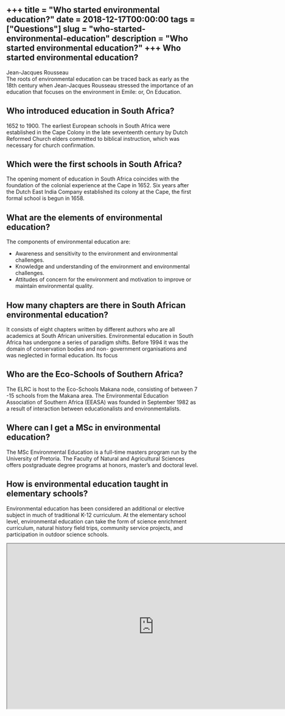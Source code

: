 +++
title = "Who started environmental education?"
date = 2018-12-17T00:00:00
tags = ["Questions"]
slug = "who-started-environmental-education"
description = "Who started environmental education?"
+++
Who started environmental education?
------------------------------------

Jean-Jacques Rousseau  
The roots of environmental education can be traced back as early as the 18th century when Jean-Jacques Rousseau stressed the importance of an education that focuses on the environment in Emile: or, On Education.

Who introduced education in South Africa?
-----------------------------------------

1652 to 1900. The earliest European schools in South Africa were established in the Cape Colony in the late seventeenth century by Dutch Reformed Church elders committed to biblical instruction, which was necessary for church confirmation.

Which were the first schools in South Africa?
---------------------------------------------

The opening moment of education in South Africa coincides with the foundation of the colonial experience at the Cape in 1652. Six years after the Dutch East India Company established its colony at the Cape, the first formal school is begun in 1658.

What are the elements of environmental education?
-------------------------------------------------

The components of environmental education are:

- Awareness and sensitivity to the environment and environmental challenges.
- Knowledge and understanding of the environment and environmental challenges.
- Attitudes of concern for the environment and motivation to improve or maintain environmental quality.

How many chapters are there in South African environmental education?
---------------------------------------------------------------------

It consists of eight chapters written by different authors who are all academics at South African universities. Environmental education in South Africa has undergone a series of paradigm shifts. Before 1994 it was the domain of conservation bodies and non- government organisations and was neglected in formal education. Its focus

Who are the Eco-Schools of Southern Africa?
-------------------------------------------

The ELRC is host to the Eco-Schools Makana node, consisting of between 7 -15 schools from the Makana area. The Environmental Education Association of Southern Africa (EEASA) was founded in September 1982 as a result of interaction between educationalists and environmentalists.

Where can I get a MSc in environmental education?
-------------------------------------------------

The MSc Environmental Education is a full-time masters program run by the University of Pretoria. The Faculty of Natural and Agricultural Sciences offers postgraduate degree programs at honors, master’s and doctoral level.

How is environmental education taught in elementary schools?
------------------------------------------------------------

Environmental education has been considered an additional or elective subject in much of traditional K-12 curriculum. At the elementary school level, environmental education can take the form of science enrichment curriculum, natural history field trips, community service projects, and participation in outdoor science schools.

<iframe allow="accelerometer; autoplay; clipboard-write; encrypted-media; gyroscope; picture-in-picture" allowfullscreen="" class="__youtube_prefs__  epyt-is-override  no-lazyload" data-no-lazy="1" data-origheight="433" data-origwidth="770" data-skipgform_ajax_framebjll="" height="433" id="_ytid_74712" loading="lazy" src="https://www.youtube.com/embed/HWIT7iG6PNY?enablejsapi=1&autoplay=0&cc_load_policy=0&cc_lang_pref=&iv_load_policy=1&loop=0&modestbranding=0&rel=1&fs=1&playsinline=0&autohide=2&theme=dark&color=red&controls=1&" title="YouTube player" width="770"></iframe>